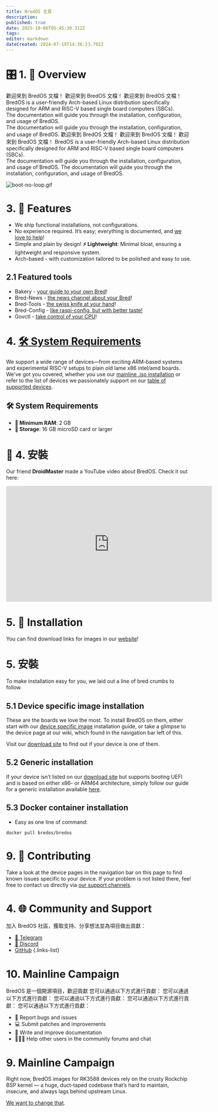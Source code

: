 ```yaml
---
title: BredOS 主頁
description:
published: true
date: 2025-10-06T05:45:30.312Z
tags:
editor: markdown
dateCreated: 2024-07-19T14:36:23.702Z
---
```


# 🎛️ 1. 🌟 Overview

歡迎來到 BredOS 文檔！ 歡迎來到 BredOS 文檔！ 歡迎來到 BredOS 文檔！ BredOS is a user-friendly Arch-based Linux distribution specifically designed for ARM and RISC-V based single board computers (SBCs).\
The documentation will guide you through the installation, configuration, and usage of BredOS.\
The documentation will guide you through the installation, configuration, and usage of BredOS. 歡迎來到 BredOS 文檔！ 歡迎來到 BredOS 文檔！ 歡迎來到 BredOS 文檔！ BredOS is a user-friendly Arch-based Linux distribution specifically designed for ARM and RISC-V based single board computers (SBCs).\
The documentation will guide you through the installation, configuration, and usage of BredOS.
The documentation will guide you through the installation, configuration, and usage of BredOS.

![boot-no-loop.gif](/boot-no-loop.gif)

# 3. 🚀 Features

- We ship functional installations, not configurations.
- No experience required. It’s easy; everything is documented, and [we love to help](#h-7-community-and-support)!
- Simple and plain by design! **⚡ Lightweight**: Minimal bloat, ensuring a lightweight and responsive system.
- Arch-based - with customization tailored to be polished and easy to use.

## 2.1 Featured tools

- Bakery - [your guide to your own Bred](/install/first-setup)!
- Bred-News - [the news channel about your Bred](/customizations/news)!
- Bred-Tools - [the swiss knife at your hand](/Tools)!
- Bred-Config - [like raspi-config, but with better taste!](/bredos-config)
- Govctl - [take control of your CPU](/how-to/govctl)!

# 4. [🛠️ System Requirements](#system-requirements)

We support a wide range of devices—from exciting ARM-based systems and experimental RISC-V setups to plain old lame x86 intel/amd boards. We've got you covered, whether you use our [mainline .iso installation](/en/install/Installation-with-ISO) or refer to the list of devices we passionately support on our [table of supported devices](/en/table-of-supported-devices).

## 🛠️ System Requirements

- **🧠 Minimum RAM**: 2 GB
- **💾 Storage**: 16 GB microSD card or larger

# 🔁 4. 安裝

Our friend **DroidMaster** made a YouTube video about BredOS. Check it out here:

<iframe width="560" height="315" src="https://www.youtube-nocookie.com/embed/eoLE27xdtu4?si=ai-0QqLNyCYfTKfA" title="YouTube video player" frameborder="0" allow="accelerometer; autoplay; clipboard-write; encrypted-media; gyroscope; picture-in-picture; web-share" referrerpolicy="strict-origin-when-cross-origin" allowfullscreen></iframe>

# 5. 💽 Installation

You can find download links for images in our [website](https://bredos.org/download.html)!

# 5. 安裝

To make installation easy for you, we laid out a line of bred crumbs to follow.

## 5.1 Device specific image installation

These are the boards we love the most. To install BredOS on them, either start with our [device specific image](/en/install/device-specific-image) installation guide, or take a glimpse to the device page at our wiki, which found in the navigation bar left of this.

Visit our [download site](https://bredos.org/download.html) to find out if your device is one of them.

## 5.2 Generic installation

If your device isn’t listed on our [download site](https://bredos.org/download.html) but supports booting UEFI and is based on either x86- or ARM64 architecture, simply follow our guide for a generic installation available [here](/install/Installation-with-ISO).

## 5.3 Docker container installation

- Easy as one line of command:

```
docker pull bredos/bredos
```

# 9. 🤝 Contributing

Take a look at the device pages in the navigation bar on this page to find known issues specific to your device. If your problem is not listed there, feel free to contact us directly via [our support channels](#h-7-community-and-support).

# 4. 🌐 Community and Support

加入 BredOS 社區，獲取支持、分享想法並為項目做出貢獻：

- [📱 Telegram](https://t.me/bredoslinux)
- [💬 Discord](https://discord.gg/jwhxuyKXaa)
- [GitHub](http://github.com/BredOS)
  {.links-list}

# 10. Mainline Campaign

BredOS 是一個開源項目，歡迎貢獻 您可以通過以下方式進行貢獻： 您可以通過以下方式進行貢獻： 您可以通過以下方式進行貢獻： 您可以通過以下方式進行貢獻： 您可以通過以下方式進行貢獻：

- 🐛 Report bugs and issues
- 💻 Submit patches and improvements
- 📄 Write and improve documentation
- 🧑‍🤝‍🧑 Help other users in the community forums and chat

# 9. Mainline Campaign

Right now, BredOS images for RK3588 devices rely on the crusty Rockchip BSP kernel — a huge, duct-taped codebase that’s hard to maintain, insecure, and always lags behind upstream Linux.

[We want to change that](/en/internal-bred-stuff/mainline-campaign).

